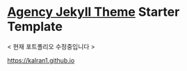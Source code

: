 # [Agency Jekyll Theme](https://github.com/raviriley/agency-jekyll-theme) Starter Template

< 현재 포트폴리오 수정중입니다 >

 https://kalran1.github.io
